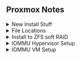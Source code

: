 ## Proxmox Notes

<details>
  <summary>New Install Stuff</summary>
  
* Disable subscription nag popups
```
sed -i.bak "s/data.status !== 'Active'/false/g" /usr/share/javascript/proxmox-widget-toolkit/proxmoxlib.js && systemctl restart pveproxy.service
```
* Disable Enterprise Repositories
```
sed -i.bak 's|deb https://enterprise.proxmox.com/debian jessie pve-enterprise|\# deb https://enterprise.proxmox.com/debian jessie pve-enterprise|' /etc/apt/sources.list.d/pve-enterprise.list
echo "deb http://download.proxmox.com/debian jessie pve-no-subscription" > /etc/apt/sources.list.d/pve-no-sub.list
```
</details>


<details>
  <summary>File Locations</summary>
  
* Non-ZFS Boot load - /etc/default/grub (afterward update-grub)
* Add Modules - /etc/modules
* Driver loading blacklist - /etc/modprobe.d/blacklist.conf
* VM Config - /etc/pve/qemu-server/<VM-ID>.conf
* Custom romfile location - /user/share/kvm/
* VFIO conf - /etc/modprobe.d/vfio.conf
</details>


<details>
  <summary>Install to ZFS soft RAID</summary>
  
* Normal Install - When picking drive, choose option/advance button and choose mirror stripe raidz etc.
</details>


<details>
  <summary>IOMMU Hypervisor Setup</summary>
  
* nano /etc/default/grub
```
GRUB_CMDLINE_LINUX_DEFAULT="quiet iommu=pt amd_iommu=1 pcie_acs_override=downstream,multifunction nofb nomodeset video=vesafb:off,efifb:off"
```
<details>
  <summary>Arg Details</summary>
  
* pcie_acs_override (Shouldn't be used unless needed for group isolation)
  * downstream - Hack to split IOMMU groups further.
  * multifunction - Further splits Multifunc devices.
</details>

* update-grub
* nano /etc/modules
```
vfio
vfio_iommu_type1
vfio_pci
vfio_virqfd
```
* reboot
</details>


<details>
  <summary>IOMMU VM Setup</summary>
  
* BIOS: OVMF(UEFI)
* Add->EFI Disk
* Machine: G35
* nano /etc/pve/qemu-server/100.conf
```
cpu: host,hidden=1,flags=+pcid
```
</details>

